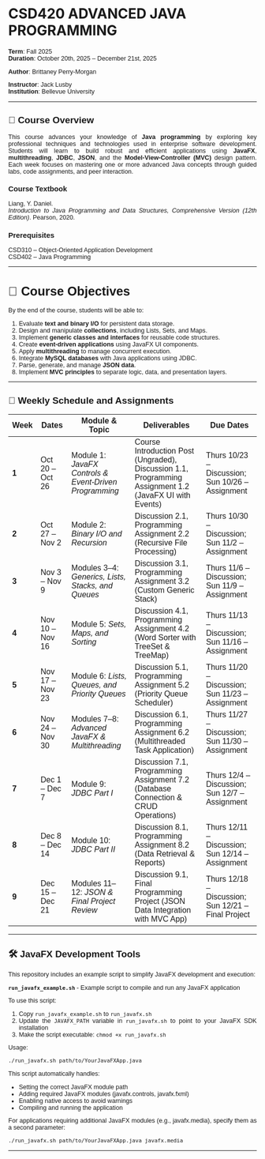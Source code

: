 # CSD420 ADVANCED JAVA PROGRAMMING

<!-- markdownlint-disable -->
<small style="font-size: 0.9em; font-family: 'Proxima Nova Alt', sans-serif; text-align: justify;">

**Term**: Fall 2025  
**Duration**: October 20th, 2025 – December 21st, 2025  

**Author**: Brittaney Perry-Morgan  

**Instructor**: Jack Lusby  
**Institution**: Bellevue University  

---

## 📖 Course Overview

This course advances your knowledge of **Java programming** by exploring key professional techniques and technologies used in enterprise software development. Students will learn to build robust and efficient applications using **JavaFX**, **multithreading**, **JDBC**, **JSON**, and the **Model-View-Controller (MVC)** design pattern. Each week focuses on mastering one or more advanced Java concepts through guided labs, code assignments, and peer interaction.

### Course Textbook

Liang, Y. Daniel.  
*Introduction to Java Programming and Data Structures, Comprehensive Version (12th Edition)*. Pearson, 2020.  

### Prerequisites

CSD310 – Object-Oriented Application Development  
CSD402 – Java Programming  

---

# 🎯 Course Objectives

By the end of the course, students will be able to:

1. Evaluate **text and binary I/O** for persistent data storage.  
2. Design and manipulate **collections**, including Lists, Sets, and Maps.  
3. Implement **generic classes and interfaces** for reusable code structures.  
4. Create **event-driven applications** using JavaFX UI components.  
5. Apply **multithreading** to manage concurrent execution.  
6. Integrate **MySQL databases** with Java applications using JDBC.  
7. Parse, generate, and manage **JSON data**.  
8. Implement **MVC principles** to separate logic, data, and presentation layers.  

---

## 📆 Weekly Schedule and Assignments

| **Week** | **Dates** | **Module & Topic** | **Deliverables** | **Due Dates** |
|-----------|------------|--------------------|------------------|----------------|
| **1** | Oct 20 – Oct 26 | Module 1: *JavaFX Controls & Event-Driven Programming* | Course Introduction Post (Ungraded), Discussion 1.1, Programming Assignment 1.2 (JavaFX UI with Events) | Thurs 10/23 – Discussion; Sun 10/26 – Assignment |
| **2** | Oct 27 – Nov 2 | Module 2: *Binary I/O and Recursion* | Discussion 2.1, Programming Assignment 2.2 (Recursive File Processing) | Thurs 10/30 – Discussion; Sun 11/2 – Assignment |
| **3** | Nov 3 – Nov 9 | Modules 3–4: *Generics, Lists, Stacks, and Queues* | Discussion 3.1, Programming Assignment 3.2 (Custom Generic Stack) | Thurs 11/6 – Discussion; Sun 11/9 – Assignment |
| **4** | Nov 10 – Nov 16 | Module 5: *Sets, Maps, and Sorting* | Discussion 4.1, Programming Assignment 4.2 (Word Sorter with TreeSet & TreeMap) | Thurs 11/13 – Discussion; Sun 11/16 – Assignment |
| **5** | Nov 17 – Nov 23 | Module 6: *Lists, Queues, and Priority Queues* | Discussion 5.1, Programming Assignment 5.2 (Priority Queue Scheduler) | Thurs 11/20 – Discussion; Sun 11/23 – Assignment |
| **6** | Nov 24 – Nov 30 | Modules 7–8: *Advanced JavaFX & Multithreading* | Discussion 6.1, Programming Assignment 6.2 (Multithreaded Task Application) | Thurs 11/27 – Discussion; Sun 11/30 – Assignment |
| **7** | Dec 1 – Dec 7 | Module 9: *JDBC Part I* | Discussion 7.1, Programming Assignment 7.2 (Database Connection & CRUD Operations) | Thurs 12/4 – Discussion; Sun 12/7 – Assignment |
| **8** | Dec 8 – Dec 14 | Module 10: *JDBC Part II* | Discussion 8.1, Programming Assignment 8.2 (Data Retrieval & Reports) | Thurs 12/11 – Discussion; Sun 12/14 – Assignment |
| **9** | Dec 15 – Dec 21 | Modules 11–12: *JSON & Final Project Review* | Discussion 9.1, Final Programming Project (JSON Data Integration with MVC App) | Thurs 12/18 – Discussion; Sun 12/21 – Final Project |

---

## 🛠️ JavaFX Development Tools

This repository includes an example script to simplify JavaFX development and execution:

**`run_javafx_example.sh`** - Example script to compile and run any JavaFX application

To use this script:
1. Copy `run_javafx_example.sh` to `run_javafx.sh`
2. Update the `JAVAFX_PATH` variable in `run_javafx.sh` to point to your JavaFX SDK installation
3. Make the script executable: `chmod +x run_javafx.sh`

Usage:
```bash
./run_javafx.sh path/to/YourJavaFXApp.java
```

This script automatically handles:
- Setting the correct JavaFX module path
- Adding required JavaFX modules (javafx.controls, javafx.fxml)
- Enabling native access to avoid warnings
- Compiling and running the application

For applications requiring additional JavaFX modules (e.g., javafx.media), specify them as a second parameter:
```bash
./run_javafx.sh path/to/YourJavaFXApp.java javafx.media
```

---

</small>
